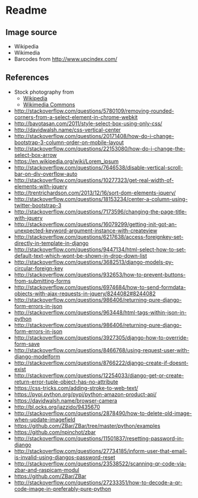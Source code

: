 # Readme

## Image source

- Wikipedia
- Wikimedia
- Barcodes from http://www.upcindex.com/


## References

- Stock photography from
    - [Wikipedia](https://en.wikipedia.org/wiki/Main_Page)
    - [Wikimedia Commons](https://commons.wikimedia.org/wiki/Main_Page)
- http://stackoverflow.com/questions/5780109/removing-rounded-corners-from-a-select-element-in-chrome-webkit
- http://bavotasan.com/2011/style-select-box-using-only-css/
- http://davidwalsh.name/css-vertical-center
- http://stackoverflow.com/questions/20171408/how-do-i-change-bootstrap-3-column-order-on-mobile-layout
- http://stackoverflow.com/questions/22153080/how-do-i-change-the-select-box-arrow
- https://en.wikipedia.org/wiki/Lorem_ipsum
- http://stackoverflow.com/questions/7646538/disable-vertical-scroll-bar-on-div-overflow-auto
- http://stackoverflow.com/questions/10277323/get-real-width-of-elements-with-jquery
- http://trentrichardson.com/2013/12/16/sort-dom-elements-jquery/
- http://stackoverflow.com/questions/18153234/center-a-column-using-twitter-bootstrap-3
- http://stackoverflow.com/questions/7173596/changing-the-page-title-with-jquery
- http://stackoverflow.com/questions/16079299/getting-init-got-an-unexpected-keyword-argument-instance-with-createview
- http://stackoverflow.com/questions/6217638/access-foreignkey-set-directly-in-template-in-django
- http://stackoverflow.com/questions/9447134/html-select-how-to-set-default-text-which-wont-be-shown-in-drop-down-list
- http://stackoverflow.com/questions/3682513/django-models-py-circular-foreign-key
- http://stackoverflow.com/questions/932653/how-to-prevent-buttons-from-submitting-forms
- http://stackoverflow.com/questions/6974684/how-to-send-formdata-objects-with-ajax-requests-in-jquery/8244082#8244082
- http://stackoverflow.com/questions/986406/returning-pure-django-form-errors-in-json
- http://stackoverflow.com/questions/963448/html-tags-within-json-in-python
- http://stackoverflow.com/questions/986406/returning-pure-django-form-errors-in-json
- http://stackoverflow.com/questions/3927305/django-how-to-override-form-save
- http://stackoverflow.com/questions/8466768/using-request-user-with-django-modelform
- http://stackoverflow.com/questions/8766222/django-create-if-doesnt-exist
- http://stackoverflow.com/questions/12254033/django-get-or-create-return-error-tuple-object-has-no-attribute
- https://css-tricks.com/adding-stroke-to-web-text/
- https://pypi.python.org/pypi/python-amazon-product-api/
- https://davidwalsh.name/browser-camera
- http://bl.ocks.org/jazzido/9435670
- http://stackoverflow.com/questions/2878490/how-to-delete-old-image-when-update-imagefield
- https://github.com/ZBar/ZBar/tree/master/python/examples
- https://github.com/npinchot/zbar
- http://stackoverflow.com/questions/11501837/resetting-password-in-django
- http://stackoverflow.com/questions/27734185/inform-user-that-email-is-invalid-using-djangos-password-reset
- http://stackoverflow.com/questions/23538522/scanning-qr-code-via-zbar-and-raspicam-modul
- https://github.com/ZBar/ZBar
- http://stackoverflow.com/questions/27233351/how-to-decode-a-qr-code-image-in-preferably-pure-python